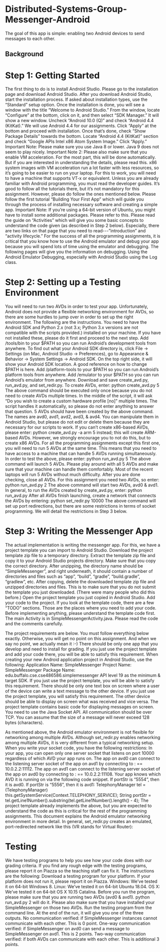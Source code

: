 # Distributed-Systems-Group-Messenger-Android
The goal of this app is simple: enabling two Android devices to send messages to each other.

## Background
# Step 1: Getting Started
The first thing to do is to install Android Studio.
Please go to the installation page and download Android Studio.
After you download Android Studio, start the installation process.
If asked about installation types, use the “Standard” setup option.
Once the installation is done, you will see a window with the title “Welcome to Android Studio.”
From the window, locate “Configure” at the bottom, click on it, and then select “SDK Manager.”
It will show a new window.
Uncheck “Android 10.0 (Q)” and check “Android 4.4 (KitKat).” We will use Android 4.4 for our assignments.
Click “Apply” at the bottom and proceed with installation.
Once that’s done, check “Show Package Details” towards the bottom.
Locate “Android 4.4 (KitKat)” section and check “Google APIs Intel x86 Atom System Image.”
Click “Apply.”
Important Note: Please make sure you use Java 8 or lower. Java 9 does not seem to play nicely.
Important Note 2: Please also make sure that you enable VM acceleration. For the most part, this will be done automatically. But if you are interested in understanding the details, please read this. x86 system images with VM acceleration run a lot faster with less resources, so it’s going to be easier to run on your laptop. For this to work, you will need to have a machine that supports VT-x or equivalent.
Unless you are already familiar with Android programming, you must read the developer guides.
It’s good to follow all the tutorials there, but it’s not mandatory for this assignment. However, please do follow the ones mentioned below.
Please follow the first tutorial “Building Your First App” which will guide you through the process of installing necessary software and creating a simple app.
Important Note: If you’re using a 64-bit version of Ubuntu, you might have to install some additional packages. Please refer to this.
Please read the guide on “Activities” which will give you some basic concepts to understand the code given (as described in Step 2 below). Especially, there are two links on that page that you need to read---”introduction” and “activity lifecycle.”
For the success of all the programming assignments, it is critical that you know how to use the Android emulator and debug your app because you will spend lots of time using the emulator and debugging. The following pages will give you the information on debugging.
Using the Android Emulator
Debugging, especially with Android Studio using the Log class.

# Step 2: Setting up a Testing Environment
You will need to run two AVDs in order to test your app. Unfortunately, Android does not provide a flexible networking environment for AVDs, so there are some hurdles to jump over in order to set up the right environment. The following are the instructions.
You need to have the Android SDK and Python 2.x (not 3.x; Python 3.x versions are not compatible with the scripts provided.) installed on your machine. If you have not installed these, please do it first and proceed to the next step.
Add <your Android SDK directory>/tools/bin to your $PATH so you can run Android’s development tools from anywhere.
To find out what your Android SDK directory is, click File -> Settings (on Mac, Android Studio -> Preferences), go to Appearance & Behavior -> System Settings -> Android SDK. On the top right side, it will show your Android SDK location.
A good reference on how to change $PATH is here.
Add <your Android SDK directory>/platform-tools to your $PATH so you can run Android’s platform tools from anywhere.
Add <your Android SDK directory>/emulator to your $PATH so you can run Android’s emulator from anywhere.
Download and save create_avd.py, run_avd.py, and set_redir.py.
To create AVDs, enter: python create_avd.py 5 <your Android SDK directory>
The above command should be executed only once because you do not need to create AVDs multiple times.
In the middle of the script, it will ask “Do you wish to create a custom hardware profile [no]” multiple times. The script handles it automatically, so please do not enter anything to answer that question.
5 AVDs should have been created by the above command. The names are avd0, avd1, avd2, avd3, & avd4. You can manipulate them in Android Studio, but please do not edit or delete them because they are necessary for our scripts to work.
If you can’t create x86-based AVDs, please enter: python create_avd.py -a arm 5 <your Android SDK directory> instead; this will create ARM-based AVDs. However, we strongly encourage you to not do this, but to create x86 AVDs.
For all the programming assignments except this first one, you will need to run 5 AVDs at the same time. This means that you need to have access to a machine that can handle 5 AVDs running simultaneously.
In order to test the above, please enter: python run_avd.py 5
The above command will launch 5 AVDs.
Please play around with all 5 AVDs and make sure that your machine can handle them comfortably. Most of the recent laptops will run 5 AVDs without much difficulty.
After you are done checking, close all AVDs.
For this assignment you need two AVDs, so enter: python run_avd.py 2
The above command will start two AVDs, avd0 & avd1.
In general, to run the AVDs created by create_avd.py, enter: python run_avd.py <number of AVDs>
After all AVDs finish launching, create a network that connects the AVDs by entering: python set_redir.py 10000
The above command will set up port redirections, but there are some restrictions in terms of socket programming. We will detail the restrictions in Step 3 below.

# Step 3: Writing the Messenger App
The actual implementation is writing the messenger app. For this, we have a project template you can import to Android Studio.
Download the project template zip file to a temporary directory.
Extract the template zip file and copy it to your Android Studio projects directory.
Make sure that you copy the correct directory. After unzipping, the directory name should be “SimpleMessenger”, and right underneath, it should contain a number of directories and files such as “app”, “build”, “gradle”, “build.gradle”, “gradlew”, etc.
After copying, delete the downloaded template zip file and unzipped directories and files. This is to make sure that you do not submit the template you just downloaded. (There were many people who did this before.)
Open the project template you just copied in Android Studio.
Add your code to the project. If you look at the template code, there are a few “TODO” sections. Those are the places where you need to add your code.
Before implementing anything, please understand the template code first.
The main Activity is in SimpleMessengerActivity.java.
Please read the code and the comments carefully.

The project requirements are below. You must follow everything below exactly. Otherwise, you will get no point on this assignment. And when we say no point, we actually mean it :-)
There should be only one app that you develop and need to install for grading. If you just use the project template and add your code there, you will be able to satisfy this requirement.
When creating your new Android application project in Android Studio, use the following:
Application Name: SimpleMessenger
Project Name: SimpleMessenger
Package Name: edu.buffalo.cse.cse486586.simplemessenger
API level 19 as the minimum & target SDK.
If you just use the project template, you will be able to satisfy this requirement.
There should be only one text box on screen where a user of the device can write a text message to the other device. If you just use the project template, you will satisfy this requirement.
The other device should be able to display on screen what was received and vice versa. The project template contains basic code for displaying messages on screen.
You need to use the Java Socket API.
All communication should be over TCP.
You can assume that the size of a message will never exceed 128 bytes (characters).

As mentioned above, the Android emulator environment is not flexible for networking among multiple AVDs. Although set_redir.py enables networking among multiple AVDs, it is very different from a typical networking setup. When you write your socket code, you have the following restrictions:
In your app, you can open only one server socket that listens on port 10000 regardless of which AVD your app runs on.
The app on avd0 can connect to the listening server socket of the app on avd1 by connecting to <ip>:<port> == 10.0.2.2:11112.
The app on avd1 can connect to the listening server socket of the app on avd0 by connecting to <ip>:<port> == 10.0.2.2:11108.
Your app knows which AVD it is running on via the following code snippet. If portStr is “5554”, then it is avd0. If portStr is “5556”, then it is avd1:
TelephonyManager tel =
        (TelephonyManager) this.getSystemService(Context.TELEPHONY_SERVICE);
String portStr = tel.getLine1Number().substring(tel.getLine1Number().length() - 4);
The project template already implements the above, but you are expected to understand the code as this is critical for the rest of the programming assignments.
This document explains the Android emulator networking environment in more detail.
In general, set_redir.py creates an emulated, port-redirected network like this (VR stands for Virtual Router):

# Testing
We have testing programs to help you see how your code does with our grading criteria. If you find any rough edge with the testing programs, please report it on Piazza so the teaching staff can fix it. The instructions are the following:
Download a testing program for your platform. If your platform does not run it, please report it on Piazza.
Windows: We’ve tested it on 64-bit Windows 8.
Linux: We’ve tested it on 64-bit Ubuntu 18.04.
OS X: We’ve tested it on 64-bit OS X 10.15 Catalina.
Before you run the program, please make sure that you are running two AVDs (avd0 & avd1). python run_avd.py 2 will do it.
Please also make sure that you have installed your SimpleMessenger on those two AVDs.
Run the testing program from the command line.
At the end of the run, it will give you one of the three outputs.
No communication verified: if SimpleMessenger instances cannot communicate with each other. This is 0 point.
One-way communication verified: if SimpleMessenger on avd0 can send a message to SimpleMessenger on avd1. This is 2 points.
Two-way communication verified: if both AVDs can communicate with each other. This is additional 3 points.

